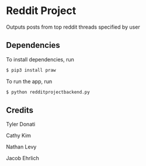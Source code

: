 # Reddit Project

Outputs posts from top reddit threads specified by user

## Dependencies
To install dependencies, run

```bash
$ pip3 install praw
```
To run the app, run

```bash
$ python redditprojectbackend.py
```

## Credits

Tyler Donati 

Cathy Kim

Nathan Levy

Jacob Ehrlich
